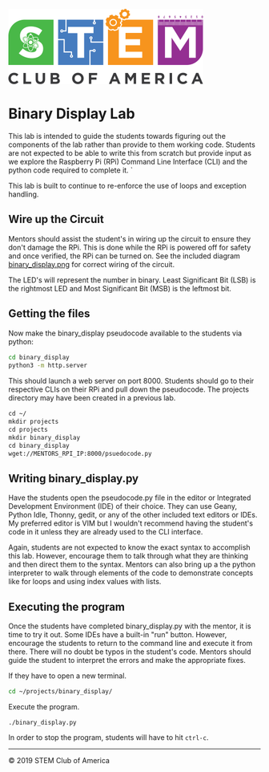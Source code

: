 ![SCOA](https://github.com/stem-club-of-america/SCOA/blob/main/images/SCOA_Logo_Small.png)

# Binary Display Lab
This lab is intended to guide the students towards figuring out the components
of the lab rather than provide to them working code.  Students are not
expected to be able to write this from scratch but provide input as we explore
the Raspberry Pi (RPi) Command Line Interface (CLI) and the python code
required to complete it.  `

This lab is built to continue to re-enforce the use of loops and exception
handling.  

## Wire up the Circuit
Mentors should assist the student's in wiring up the circuit to ensure they
don't damage the RPi.  This is done while the RPi is powered off for safety and
once verified, the RPi can be turned on.  See the included diagram
[binary_display.png](./fritzing/binary_display.png) for correct wiring of the circuit.

The LED's will represent the number in binary. Least Significant Bit (LSB) is
the rightmost LED and Most Significant Bit (MSB) is the leftmost bit.

## Getting the files
Now make the binary_display pseudocode available to the students via python:

```bash
cd binary_display
python3 -m http.server
```

This should launch a web server on port 8000.  Students should go to their
respective CLIs on their RPi and pull down the pseudocode.  The projects
directory may have been created in a previous lab.

```
cd ~/
mkdir projects
cd projects
mkdir binary_display
cd binary_display
wget://MENTORS_RPI_IP:8000/psuedocode.py
```

## Writing binary_display.py
Have the students open the pseudocode.py file in the editor or Integrated 
Development Environment (IDE) of their choice.  They can use Geany, Python 
Idle, Thonny, gedit, or any of the other included text editors or IDEs.  My 
preferred editor is VIM but I wouldn't recommend having the student's code in 
it unless they are already used to the CLI interface.

Again, students are not expected to know the exact syntax to accomplish this
lab.  However, encourage them to talk through what they are thinking and then
direct them to the syntax.  Mentors can also bring up a the python interpreter
to walk through elements of the code to demonstrate concepts like for loops and
using index values with lists.

## Executing the program
Once the students have completed binary_display.py with the mentor, it is time 
to try it out.  Some IDEs have a built-in "run" button.  However, encourage the
students to return to the command line and execute it from there. There will no
doubt be typos in the student's code.  Mentors should guide the student to
interpret the errors and make the appropriate fixes.

If they have to open a new terminal.
```bash
cd ~/projects/binary_display/
```

Execute the program.
```
./binary_display.py
```

In order to stop the program, students will have to hit `ctrl-c`.

---
:copyright: 2019 STEM Club of America
